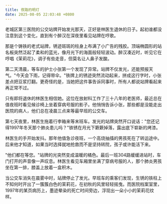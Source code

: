 ```yaml
---
title: 夜路的明灯
date: 2025-08-05 22:03:48 +0800
---
```


老城区第三医院的公交站牌开始发光那天，正好是林医生退休的日子。起初谁都没注意到这个变化，直到有个醉汉在深夜里看见站牌在哼歌。

那是个铸铁的老式站牌，锈迹斑斑的柱身上布满了小广告的残胶。顶端椭圆形的站名板突然泛起了柔和的蓝光，像月光下的海面般轻轻波动。醉汉凑近时，听见它在哼唱《茉莉花》，调子有些走音，但莫名让人鼻子发酸。

第二天清晨，等车的护士小张第一个发现了异常。站牌不仅发光，还能预报天气。"今天会下雨，记得带伞。"铁牌上的锈迹突然流动起来，拼成这行字时，小张差点把豆浆打翻。更奇怪的是，当她把这件事告诉同事时，所有人都说站牌看起来再正常不过。

只有即将退休的林医生相信她。这位在放射科工作了三十八年的老医师，最近总在值夜班时看见候诊椅上坐着穿病号服的影子。他悄悄告诉小张，那些都是没能走出医院的病人，他们总在凌晨三点来等最早班的公交车。

第七天夜里，林医生拖着行李箱来等末班车。发光的站牌突然开口说话："您还记得1997年冬天那个肺炎患儿吗？"铁锈在月光下簌簌掉落，露出底下崭新的烤漆。

林医生的手开始发抖。那年他值急诊夜班，一个高烧抽搐的男孩死在了转运途中。后来他才知道，如果当时选择就地抢救而不是坚持转院，孩子或许能活下来。

"他们都在等您。"站牌的光突然变成温暖的橘色。最后一班304路缓缓进站时，车门打开的声音像一声叹息。林医生看见车厢里坐满了穿病号服的人，那个肺炎男孩坐在第一排，膝盖上放着一盒积木。

当公交车消失在晨雾中时，站牌停止了发光。早班车的乘客们发现，生锈的铁柱上不知何时开出了一簇簇白色的茉莉花，在初秋的风里轻轻摇曳。而医院档案室里，1997年的某页病历上，墨迹晕染的死亡时间旁边，浮现出一朵小小的茉莉花纹样。
